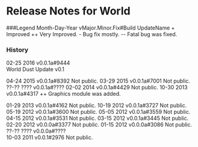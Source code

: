 Release Notes for World
====================
###Legend
	Month-Day-Year vMajor.Minor.Fix#Build
	UpdateName
		+ 	Improved
		++	Very Improved.
		- 	Bug fix mostly.
		--	Fatal bug was fixed.

### History
02-25 2016 v0.0.1a#9444		
World Dust Update v0.1

04-24 2015 v0.0.1a#8392		Not public.
03-29 2015 v0.0.1a#7001		Not public.
??-?? ???? v0.0.1a#????
02-02 2014 v0.0.1a#4429		Not public.
10-30 2013 v0.0.1a#4317
	++ Graphics module was added.

01-29 2013 v0.0.1a#4162		Not public.
10-19 2012 v0.0.1a#3727		Not public.
05-19 2012 v0.0.1a#3600		Not public.
05-05 2012 v0.0.1a#3559		Not public.
04-15 2012 v0.0.1a#3531		Not public.
03-15 2012 v0.0.1a#3445		Not public.
02-20 2012 v0.0.0a#3377		Not public.
01-15 2012 v0.0.0a#3086		Not public.
??-?? ???? v0.0.0a#????		
10-03 2011 v0.0.1#2976		Not public.